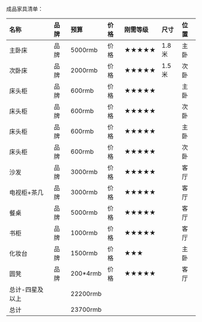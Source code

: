 成品家具清单：

| 名称                |  品牌        | 预算          | 价格          | 刚需等级      | 尺寸             | 位置         |
| :----------------   | :----------- | :----------- | :----------  | :-----------  | :----------       | :----------- |
| 主卧床              |  品牌         |  5000rmb     | 价格          | ★★★★★      | 1.8米   | 主卧         |
| 次卧床              |  品牌         |  2000rmb     | 价格          | ★★★★★      | 1.5米   | 次卧         |
| 床头柜              |  品牌         |  600rmb      | 价格          | ★★★★★      |         | 主卧         |
| 床头柜              |  品牌         |  600rmb      | 价格          | ★★★★★      |         | 次卧         |
| 床头柜              |  品牌         |  600rmb      | 价格          | ★★★★★         |        | 主卧         |
| 床头柜              |  品牌         |  600rmb      | 价格          | ★★★★★         |        | 次卧         |
| 沙发                |  品牌         |  3000rmb     | 价格          | ★★★★★      |         | 客厅         |
| 电视柜+茶几         |  品牌          |  3000rmb     | 价格          | ★★★★★      |        | 客厅         |
| 餐桌                |  品牌         |  5000rmb     | 价格          | ★★★★★      |         | 客厅         |
| 书柜                |  品牌         |  1000rmb     | 价格          | ★★★★★         |        | 客厅         |
| 化妆台              |  品牌         |  1500rmb     | 价格          | ★★★         |        | 主卧         |
| 圆凳                |  品牌         |  200*4rmb    | 价格          | ★★★★★       |         | 客厅         |
| 总计-四星及以上      |               |  22200rmb   |               |               |      |             |
| 总计                |               |  23700rmb   |               |               |        |             |








